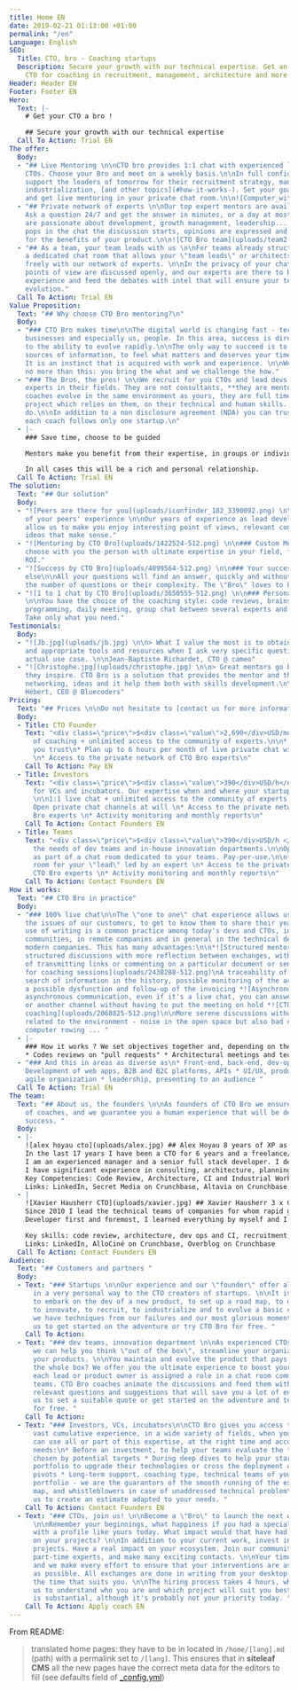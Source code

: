 ```yaml
---
title: Home EN
date: 2019-02-21 01:13:00 +01:00
permalink: "/en"
Language: English
SEO:
  Title: CTO, bro - Coaching startups
  Description: Secure your growth with our technical expertise. Get an experienced
    CTO for coaching in recruitment, management, architecture and more.
Header: Header EN
Footer: Footer EN
Hero:
  Text: |-
    # Get your CTO a bro !

    ## Secure your growth with our technical expertise
  Call To Action: Trial EN
The offer:
  Body:
  - "## Live Mentoring \n\nCTO bro provides 1:1 chat with experienced lead devs and
    CTOs. Choose your Bro and meet on a weekly basis.\n\nIn full confidentiality we
    support the leaders of tomorrow for their recruitment strategy, management, code
    industrialization, [and other topics](#how-it-works-). Set your goals together
    and get live mentoring in your private chat room.\n\n![Computer_with_tea.png](uploads/computer_with_tea.png)"
  - "## Private network of experts \n\nOur top expert mentors are available round-the-clock.
    Ask a question 24/7 and get the answer in minutes, or a day at most. \n\nAll coaches
    are passionate about development, growth management, leadership... When a question
    pops in the chat the discussion starts, opinions are expressed and confronted
    for the benefits of your product.\n\n![CTO Bro team](uploads/team2.png)"
  - "## As a team, your team leads with us \n\nFor teams already structured, we offer
    a dedicated chat room that allows your \"team leads\" or architects to discuss
    freely with our network of experts. \n\nIn the privacy of your chat room, all
    points of view are discussed openly, and our experts are there to bring their
    experience and feed the debates with intel that will ensure your teams a rapid
    evolution."
  Call To Action: Trial EN
Value Proposition:
  Text: "## Why choose CTO Bro mentoring?\n"
  Body:
  - "### CTO Bro makes time\n\nThe digital world is changing fast - technology, practices,
    businesses and especially us, people. In this area, success is directly linked
    to the ability to evolve rapidly.\n\nThe only way to succeed is to find the right
    sources of information, to feel what matters and deserves your time and attention.
    It is an instinct that is acquired with work and experience. \n\nWe offer you
    no more than this: you bring the what and we challenge the how."
  - "### The Bros, the pros! \n\nWe recruit for you CTOs and lead devs who are recognized
    experts in their fields. They are not consultants, **they are mentors**.\n\nOur
    coaches evolve in the same environment as yours, they are full time on their ambitious
    project which relies on them, on their technical and human skills. Just like you
    do.\n\nIn addition to a non disclosure agreement (NDA) you can trust them blindly,
    each coach follows only one startup.\n"
  - |-
    ### Save time, choose to be guided

    Mentors make you benefit from their expertise, in groups or individually, occasionally or daily. No matter the method, we want your success.

    In all cases this will be a rich and personal relationship.
  Call To Action: Trial EN
The solution:
  Text: "## Our solution"
  Body:
  - "![Peers are there for you](uploads/iconfinder_182_3390092.png) \n\n### Take advantage
    of your peers' experience \n\nOur years of experience as lead developers and CTOs
    allow us to make you enjoy interesting point of views, relevant contacts and new
    ideas that make sense."
  - "![Mentoring by CTO Bro](uploads/1422524-512.png) \n\n### Custom Mentoring \n\nWe
    choose with you the person with ultimate expertise in your field, for an immediate
    ROI."
  - "![Success by CTO Bro](uploads/4099564-512.png) \n\n### Your success, nothing
    else\n\nAll your questions will find an answer, quickly and without limits in
    the number of questions or their complexity. The \"Bro\" loves to be challenged!"
  - "![1 to 1 chat by CTO Bro](uploads/3650555-512.png) \n\n### Personalize your experience
    \n\nYou have the choice of the coaching style: code reviews, brainstorming, pear
    programming, daily meeting, group chat between several experts and your collaborators.
    Take only what you need."
Testimonials:
  Body:
  - "![Jb.jpg](uploads/jb.jpg) \n\n> What I value the most is to obtain concrete recommendations
    and appropriate tools and resources when I ask very specific questions about my
    actual use case. \n\nJean-Baptiste Richardet, CTO @ cameo"
  - "![Christophe.jpg](uploads/christophe.jpg) \n\n> Great mentors go beyond questions,
    they inspire. CTO Bro is a solution that provides the mentor and the mentee with
    networking, ideas and it help them both with skills development.\n\nChristophe
    Hébert, CEO @ Bluecoders"
Pricing:
  Text: "## Prices \n\nDo not hesitate to [contact us for more information](contact-en)."
  Body:
  - Title: CTO Founder
    Text: "<div class=\"price\">$<div class=\"value\">2,690</div>USD/month</div>\n\n1h/week
      of coaching + unlimited access to the community of experts.\n\n* Choose a coach
      you trust\n* Plan up to 6 hours per month of live private chat with your \"bro\"
      \n* Access to the private network of CTO Bro experts\n"
    Call To Action: Pay EN
  - Title: Investors
    Text: "<div class=\"price\">$<div class=\"value\">390</div>USD/h</div>\n\nPerfect
      for VCs and incubators. Our expertise when and where your startups need it.
      \n\n1:1 live chat + unlimited access to the community of experts. Pay-per-use.\n\n*
      Open private chat channels at will \n* Access to the private network of CTO
      Bro experts \n* Activity monitoring and monthly reports\n"
    Call To Action: Contact Founders EN
  - Title: Teams
    Text: "<div class=\"price\">$<div class=\"value\">390</div>USD/h </div>\n\nFits
      the needs of dev teams and in-house innovation departments.\n\nOpen discussions
      as part of a chat room dedicated to your teams. Pay-per-use.\n\n* Set up a dedicated
      room for your \"lead\" led by an expert \n* Access to the private network of
      CTO Bro experts \n* Activity monitoring and monthly reports\n"
    Call To Action: Contact Founders EN
How it works:
  Text: "## CTO Bro in practice"
  Body:
  - "### 100% live chat\n\nThe \"one to one\" chat experience allows us to address
    the issues of our customers, to get to know them to share their years of experience.\n\nThe
    use of writing is a common practice among today's devs and CTOs, in open source
    communities, in remote companies and in general in the technical departments of
    modern companies. This has many advantages:\n\n*![Structured mentoring](uploads/2640826-512-e24cb2.png)\n\nMore
    structured discussions with more reflection between exchanges, with the possibility
    of transmitting links or commenting on a particular document or sentence *![Reporting
    for coaching sessions](uploads/2438288-512.png)\nA traceability of the exchanges,
    search of information in the history, possible monitoring of the activity to detect
    a possible dysfunction and follow-up of the invoicing *![Asynchronous mentoring](uploads/2951044-512.png)\nMore
    asynchronous communication, even if it's a live chat, you can answer an IRL question
    or another channel without having to put the meeting on hold *![CTO mentoring
    coaching](uploads/2068825-512.png)\n\nMore serene discussions without the \"noise\"
    related to the environment - noise in the open space but also bad connections,
    computer rowing ... "
  - |-
    ### How it works ? We set objectives together and, depending on the needs, here's what we do concretely:
    * Codes reviews on "pull requests" * Architectural meetings and technical choices * Regular points on the recruitment strategy * Innovation consulting, prototyping, MVP, road map
  - "### And this in areas as diverse as\n* Front-end, back-end, dev-ops, databases\n*
    Development of web apps, B2B and B2C platforms, APIs * UI/UX, product management,
    agile organization * leadership, presenting to an audience "
  Call To Action: Trial EN
The team:
  Text: "## About us, the founders \n\nAs founders of CTO Bro we ensure the recruitment
    of coaches, and we guarantee you a human experience that will be decisive in your
    success. "
  Body:
  - |-
    ![alex hoyau cto](uploads/alex.jpg) ## Alex Hoyau 8 years of XP as CTO
    In the last 17 years I have been a CTO for 6 years and a freelance/entrepreneur for 8 years.
    I am an experienced manager and a senior full stack developer. I developed my leadership in startup environments as well as in open source communities. On a more personal level, I am a volunteer in the Silex Labs association that I founded in 2010 to bring diversity to tech companies.
    I have significant experience in consulting, architecture, planning and development of critical projects for companies and startups.
    Key Competencies: Code Review, Architecture, CI and Industrial Workflows, Recruitment, Leadership
    Links: LinkedIn, Secret Media on Crunchbase, Altavia on Crunchbase
  - |
    ![Xavier Hausherr CTO](uploads/xavier.jpg) ## Xavier Hausherr 3 x CTO
    Since 2010 I lead the technical teams of companies for whom rapid growth is vital. In my last 3 experiences I have managed more than 50 developers, hired dozens of people. Together, we have evolved platforms delivering content to hundreds of millions of users every month.
    Developer first and foremost, I learned everything by myself and I stay on top of technology. I like to do code reviews as much as job interviews, set up the IC as much as the recruitment strategy or plan a road map. And above all, I like to share and progress with my colleagues.

    Key skills: code review, architecture, dev ops and CI, recruitment, HR, management.
    Links: LinkedIn, AlloCiné on Crunchbase, Overblog on Crunchbase
  Call To Action: Contact Founders EN
Audience:
  Text: "## Customers and partners "
  Body:
  - Text: "### Startups \n\nOur experience and our \"founder\" offer allow us to respond
      in a very personal way to the CTO creators of startups. \n\nIt is difficult
      to embark on the dev of a new product, to set up a road map, to define an MVP,
      to innovate, to recruit, to industrialize and to evolve a basic code. For this
      we have techniques from our failures and our most glorious moments. \n\nContact
      us to get started on the adventure or try CTO Bro for free. "
    Call To Action: 
  - Text: "### dev teams, innovation department \n\nAs experienced CTOs and Leads
      we can help you think \"out of the box\", streamline your organization and develop
      your products. \n\nYou maintain and evolve the product that pays the wages of
      the whole box? We offer you the ultimate experience to boost your feature teams:
      each lead or product owner is assigned a role in a chat room common to your
      teams. CTO Bro coaches animate the discussions and feed them with concrete examples,
      relevant questions and suggestions that will save you a lot of energy. \n\nContact
      us to set a suitable quote or get started on the adventure and test CTO Bro
      for free. "
    Call To Action: 
  - Text: "### Investors, VCs, incubators\n\nCTO Bro gives you access to an extremely
      vast cumulative experience, in a wide variety of fields, when you need it!\nYou
      can use all or part of this expertise, at the right time and according to your
      needs:\n* Before an investment, to help your teams evaluate the technical options
      chosen by potential targets * During deep dives to help your startups in the
      portfolio to upgrade their technologies or cross the deployment or critical
      pivots * Long-term support, coaching type, technical teams of your startups
      portfolio - we are the guarantors of the smooth running of the established road
      map, and whistleblowers in case of unaddressed technical problem\n\nContact
      us to create an estimate adapted to your needs. "
    Call To Action: Contact Founders EN
  - Text: "### CTOs, join us! \n\nBecome a \"Bro\" to launch the next wave of makers!
      \n\nRemember your beginnings, what happiness if you had a special relationship
      with a profile like yours today. What impact would that have had on your motivation,
      on your projects? \n\nIn addition to your current work, invest in new innovative
      projects. Have a real impact on your ecosystem. Join our community of recognized
      part-time experts, and make many exciting contacts. \n\nYour time is precious
      and we make every effort to ensure that your interventions are as effective
      as possible. All exchanges are done in writing from your desktop or mobile at
      the time that suits you. \n\nThe hiring process takes 4 hours, which allows
      us to understand who you are and which project will suit you best. And the pay
      is substantial, although it's probably not your priority today. "
    Call To Action: Apply coach EN
---
```


From README:

> translated home pages: they have to be in located in `/home/[lang].md` (path) with a permalink set to `/[lang]`. This ensures that in **siteleaf CMS** all the new pages have the correct meta data for the editors to fill (see defaults field of [_config.yml](./_config.yml))
